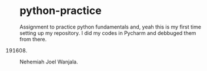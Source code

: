 # python-practice
Assignment to  practice python fundamentals and, yeah this is my first time setting up my repository.
I did my codes in Pycharm and debbuged them from there.

191608.

Nehemiah Joel Wanjala.
